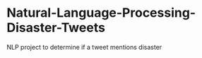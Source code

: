 # Natural-Language-Processing-Disaster-Tweets
NLP project to determine if a tweet mentions disaster
